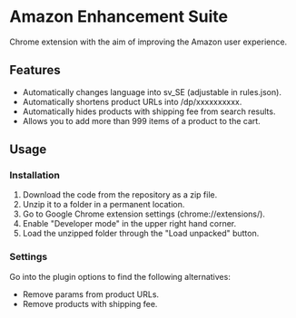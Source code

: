 # Amazon Enhancement Suite

Chrome extension with the aim of improving the Amazon user experience.

## Features

* Automatically changes language into sv_SE (adjustable in rules.json).
* Automatically shortens product URLs into /dp/xxxxxxxxxx.
* Automatically hides products with shipping fee from search results.
* Allows you to add more than 999 items of a product to the cart.

## Usage

### Installation

1. Download the code from the repository as a zip file.
2. Unzip it to a folder in a permanent location.
3. Go to Google Chrome extension settings (chrome://extensions/).
4. Enable "Developer mode" in the upper right hand corner.
5. Load the unzipped folder through the "Load unpacked" button.

### Settings

Go into the plugin options to find the following alternatives:

* Remove params from product URLs.
* Remove products with shipping fee.
